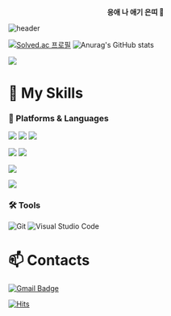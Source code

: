 <div align="center">
  <b>응애 나 애기 은띠 👋</b>
</div>

![header](https://capsule-render.vercel.app/api?type=venom&color=auto&height=120&section=header&text=Hello,%20World!&fontSize=90&animation=fadeIn)

[![Solved.ac
프로필](http://mazassumnida.wtf/api/v2/generate_badge?boj=yeonjang)](https://solved.ac/profile/yeonjang) 
![Anurag's GitHub stats](https://github-readme-stats.vercel.app/api?username=YeonJangL&show_icons=true&theme=merko)

![](.profile-3d-contrib/profile-night-green.svg)

# 🤔 My Skills
### 📶 Platforms & Languages
![](https://img.shields.io/badge/Unity-100000?style=for-the-badge&logo=unity&logoColor=white)
![](https://img.shields.io/badge/C%23-239120?style=for-the-badge&logo=c-sharp&logoColor=white)
![](https://img.shields.io/badge/Python-3776AB?style=for-the-badge&logo=python&logoColor=white)

![](https://img.shields.io/badge/HTML-239120?style=for-the-badge&logo=html5&logoColor=white)
![](https://img.shields.io/badge/CSS-239120?&style=for-the-badge&logo=css3&logoColor=white)

![](https://img.shields.io/badge/Microsoft_Azure-0089D6?style=for-the-badge&logo=microsoft-azure&logoColor=white)

![](https://img.shields.io/badge/Riot_Games-D32936?style=for-the-badge&logo=riot-games&logoColor=white)

### 🛠️ Tools
![Git](https://img.shields.io/badge/Git-F05032.svg?&style=for-the-badge&logo=Git&logoColor=white)
![Visual Studio Code](https://img.shields.io/badge/Visual%20Studio%20Code-007ACC.svg?&style=for-the-badge&logo=Visual%20Studio%20Code&logoColor=white)

# 📫 Contacts
[![Gmail Badge](https://img.shields.io/badge/Gmail-d14836?style=flat-square&logo=Gmail&logoColor=white&link=mailto:lej32552002@gmail.com)](mailto:lej32552002@gmail.com)

[![Hits](https://hits.seeyoufarm.com/api/count/incr/badge.svg?url=https%3A%2F%2Fgithub.com%2FYeonJangL&count_bg=%239BF854&title_bg=%23000000&icon=theconversation.svg&icon_color=%23FF9421&title=Hello&edge_flat=false)](https://hits.seeyoufarm.com)

<!--
**YeonJangL/YeonJangL** is a ✨ _special_ ✨ repository because its `README.md` (this file) appears on your GitHub profile.

Here are some ideas to get you started:

- 🔭 I’m currently working on ...
- 🌱 I’m currently learning ...
- 👯 I’m looking to collaborate on ...
- 🤔 I’m looking for help with ...
- 💬 Ask me about ...
- 📫 How to reach me: ...
- 😄 Pronouns: ...
- ⚡ Fun fact: ...
-->
